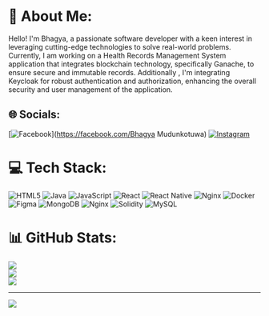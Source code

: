 # 💫 About Me:
Hello! I'm Bhagya, a passionate software developer with a keen interest in leveraging cutting-edge technologies to solve real-world problems. Currently, I am working on a Health Records Management System application that integrates blockchain technology, specifically Ganache, to ensure secure and immutable records. Additionally , I'm integrating Keycloak for robust authentication and authorization, enhancing the overall security and user management of the application.


## 🌐 Socials:
[![Facebook](https://img.shields.io/badge/Facebook-%231877F2.svg?logo=Facebook&logoColor=white)](https://facebook.com/Bhagya Mudunkotuwa) [![Instagram](https://img.shields.io/badge/Instagram-%23E4405F.svg?logo=Instagram&logoColor=white)](https://instagram.com/bhagya__.00) 

# 💻 Tech Stack:
![HTML5](https://img.shields.io/badge/html5-%23E34F26.svg?style=for-the-badge&logo=html5&logoColor=white) ![Java](https://img.shields.io/badge/java-%23ED8B00.svg?style=for-the-badge&logo=openjdk&logoColor=white) ![JavaScript](https://img.shields.io/badge/javascript-%23323330.svg?style=for-the-badge&logo=javascript&logoColor=%23F7DF1E) ![React](https://img.shields.io/badge/react-%2320232a.svg?style=for-the-badge&logo=react&logoColor=%2361DAFB) ![React Native](https://img.shields.io/badge/react_native-%2320232a.svg?style=for-the-badge&logo=react&logoColor=%2361DAFB) ![Nginx](https://img.shields.io/badge/nginx-%23009639.svg?style=for-the-badge&logo=nginx&logoColor=white) ![Docker](https://img.shields.io/badge/docker-%230db7ed.svg?style=for-the-badge&logo=docker&logoColor=white) ![Figma](https://img.shields.io/badge/figma-%23F24E1E.svg?style=for-the-badge&logo=figma&logoColor=white) ![MongoDB](https://img.shields.io/badge/MongoDB-%234ea94b.svg?style=for-the-badge&logo=mongodb&logoColor=white) ![Nginx](https://img.shields.io/badge/nginx-%23009639.svg?style=for-the-badge&logo=nginx&logoColor=white) ![Solidity](https://img.shields.io/badge/Solidity-%23363636.svg?style=for-the-badge&logo=solidity&logoColor=white) ![MySQL](https://img.shields.io/badge/mysql-4479A1.svg?style=for-the-badge&logo=mysql&logoColor=white)
# 📊 GitHub Stats:
![](https://github-readme-stats.vercel.app/api?username=mudunkotuwasb&theme=dark&hide_border=false&include_all_commits=false&count_private=false)<br/>
![](https://github-readme-streak-stats.herokuapp.com/?user=mudunkotuwasb&theme=dark&hide_border=false)<br/>
![](https://github-readme-stats.vercel.app/api/top-langs/?username=mudunkotuwasb&theme=dark&hide_border=false&include_all_commits=false&count_private=false&layout=compact)

---
[![](https://visitcount.itsvg.in/api?id=mudunkotuwasb&icon=0&color=0)](https://visitcount.itsvg.in)

<!-- Proudly created with GPRM ( https://gprm.itsvg.in ) -->
